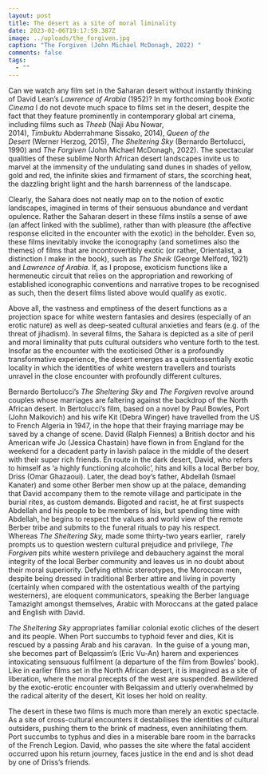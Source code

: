 ```yaml
---
layout: post
title: The desert as a site of moral liminality
date: 2023-02-06T19:17:59.387Z
image: ../uploads/the_forgiven.jpg
caption: "The Forgiven (John Michael McDonagh, 2022) "
comments: false
tags:
  - ""
---
```

Can we watch any film set in the Saharan desert without instantly thinking of David Lean’s *Lawrence of Arabia* (1952)? In my forthcoming book *Exotic Cinema* I do not devote much space to films set in the desert, despite the fact that they feature prominently in contemporary global art cinema, including films such as *Theeb* (Naji Abu Nowar, 2014), *Timbuktu* Abderrahmane Sissako, 2014), *Queen of the Desert* (Werner Herzog, 2015), *The Sheltering Sky* (Bernardo Bertolucci, 1990) and *The Forgiven* (John Michael McDonagh, 2022). The spectacular qualities of these sublime North African desert landscapes invite us to marvel at the immensity of the undulating sand dunes in shades of yellow, gold and red, the infinite skies and firmament of stars, the scorching heat, the dazzling bright light and the harsh barrenness of the landscape. 

Clearly, the Sahara does not neatly map on to the notion of exotic landscapes, imagined in terms of their sensuous abundance and verdant opulence. Rather the Saharan desert in these films instils a sense of awe (an affect linked with the sublime), rather than with pleasure (the affective response elicited in the encounter with the exotic) in the beholder. Even so, these films inevitably invoke the iconography (and sometimes also the themes) of films that are incontrovertibly exotic (or rather, Orientalist, a distinction I make in the book), such as *The Sheik* (George Melford, 1921) and *Lawrence of Arabia*. If, as I propose, exoticism functions like a hermeneutic circuit that relies on the appropriation and reworking of established iconographic conventions and narrative tropes to be recognised as such, then the desert films listed above would qualify as exotic. 

Above all, the vastness and emptiness of the desert functions as a projection space for white western fantasies and desires (especially of an erotic nature) as well as deep-seated cultural anxieties and fears (e.g. of the threat of jihadism). In several films, the Sahara is depicted as a site of peril and moral liminality that puts cultural outsiders who venture forth to the test. Insofar as the encounter with the exoticised Other is a profoundly transformative experience, the desert emerges as a quintessentially exotic locality in which the identities of white western travellers and tourists unravel in the close encounter with profoundly different cultures. 

Bernardo Bertolucci’s *The Sheltering Sky* and *The Forgiven* revolve around couples whose marriages are faltering against the backdrop of the North African desert. In Bertolucci’s film, based on a novel by Paul Bowles, Port (John Malkovich) and his wife Kit (Debra Winger) have travelled from the US to French Algeria in 1947, in the hope that their fraying marriage may be saved by a change of scene. David (Ralph Fiennes) a British doctor and his American wife Jo (Jessica Chastain) have flown in from England for the weekend for a decadent party in lavish palace in the middle of the desert with their super rich friends. En route in the dark desert, David, who refers to himself as ‘a highly functioning alcoholic’, hits and kills a local Berber boy, Driss (Omar Ghazaoui). Later, the dead boy’s father, Abdellah (Ismael Kanater) and some other Berber men show up at the palace, demanding that David accompany them to the remote village and participate in the burial rites, as custom demands. Bigoted and racist, he at first suspects Abdellah and his people to be members of Isis, but spending time with Abdellah, he begins to respect the values and world view of the remote Berber tribe and submits to the funeral rituals to pay his respect. Whereas *The Sheltering Sky,* made some thirty-two years earlier,  rarely prompts us to question western cultural prejudice and privilege, *The Forgiven* pits white western privilege and debauchery against the moral integrity of the local Berber community and leaves us in no doubt about their moral superiority. Defying ethnic stereotypes, the Moroccan men, despite being dressed in traditional Berber attire and living in poverty (certainly when compared with the ostentatious wealth of the partying westerners), are eloquent communicators, speaking the Berber language Tamazight amongst themselves, Arabic with Moroccans at the gated palace and English with David. 

*The Sheltering Sky* appropriates familiar colonial exotic cliches of the desert and its people. When Port succumbs to typhoid fever and dies, Kit is rescued by a passing Arab and his caravan.  In the guise of a young man, she becomes part of Belqassim’s (Eric Vu-An) harem and experiences intoxicating sensuous fulfilment (a departure of the film from Bowles’ book). Like in earlier films set in the North African desert, it is imagined as a site of liberation, where the moral precepts of the west are suspended. Bewildered by the exotic-erotic encounter with Belqassim and utterly overwhelmed by the radical alterity of the desert, Kit loses her hold on reality. 

The desert in these two films is much more than merely an exotic spectacle. As a site of cross-cultural encounters it destabilises the identities of cultural outsiders, pushing them to the brink of madness, even annihilating them. Port succumbs to typhus and dies in a miserable bare room in the barracks of the French Legion. David, who passes the site where the fatal accident occurred upon his return journey, faces justice in the end and is shot dead by one of Driss’s friends.